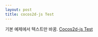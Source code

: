 ```yaml
---
layout: post
title: cocos2d-js Test
---
```


기본 예제에서 텍스트만 바꿈.
[Cocos2d-js Test](https://hannyone.github.io/cocos2d-js/HelloWorld.html)